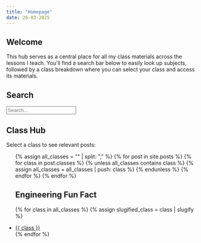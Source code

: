 ```yaml
---
title: "Homepage"
date: 26-03-2025
---
```


<head>
  <link rel="shortcut icon" type="image/png" href="https://engineeringshare.github.io/engineering-hub/favicon.png">
</head>

## Welcome
This hub serves as a central place for all my class materials across the lessons I teach. You'll find a search bar below to easily look up subjects, followed by a class breakdown where you can select your class and access its materials.

## Search

<input type="text" id="search-input" placeholder="Search...">
<ul id="results-container"></ul>

<script src="https://cdnjs.cloudflare.com/ajax/libs/simple-jekyll-search/1.9.2/simple-jekyll-search.min.js"></script>
<script>
  SimpleJekyllSearch({
    searchInput: document.getElementById('search-input'),
    resultsContainer: document.getElementById('results-container'),
    json: 'search.json',
    searchResultTemplate: '<li><a href="{url}">{title}</a></li>',
    noResultsText: 'No results found',
    limit: 20
  })
</script>

## Class Hub

<p>Select a class to see relevant posts:</p>

<ul>
  {% assign all_classes = "" | split: "," %}
  {% for post in site.posts %}
    {% for class in post.classes %}
      {% unless all_classes contains class %}
        {% assign all_classes = all_classes | push: class %}
      {% endunless %}
    {% endfor %}
  {% endfor %}

## Engineering Fun Fact
<script src="fun-fact.js"></script>

  {% for class in all_classes %}
    {% assign slugified_class = class | slugify %}
    <li><a href="{{ '/classes/' | append: slugified_class | relative_url }}">{{ class }}</a></li>
  {% endfor %}
</ul>

